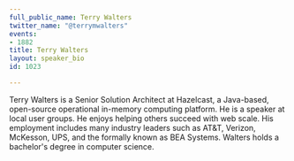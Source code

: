 ```yaml
---
full_public_name: Terry Walters
twitter_name: "@terrymwalters"
events:
- 1882
title: Terry Walters
layout: speaker_bio
id: 1023

---
```

Terry Walters is a Senior Solution Architect at Hazelcast, a Java-based, open-source operational in-memory computing platform. He is a speaker at local user groups.  He enjoys helping others succeed with web scale. His employment includes many industry leaders such as AT&T, Verizon, McKesson, UPS, and the formally known as BEA Systems. Walters holds a bachelor's degree in computer science.